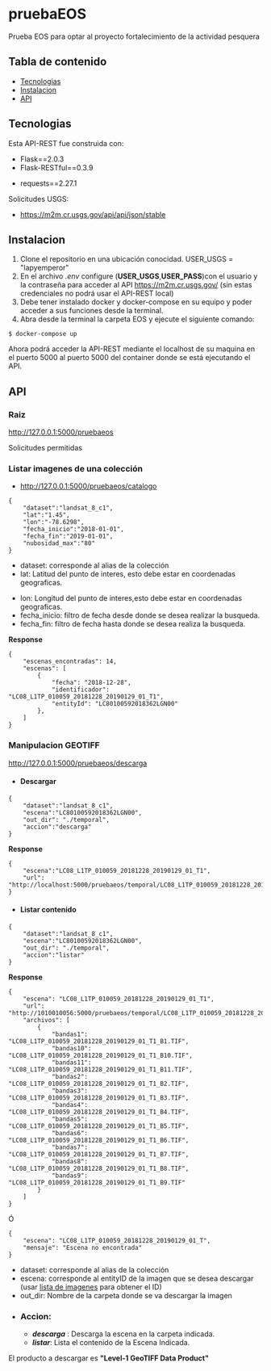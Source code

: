 # pruebaEOS

Prueba EOS para optar al proyecto fortalecimiento de la actividad pesquera

## Tabla de contenido

- [Tecnologias](#tecnologias)
- [Instalacion](#instalacion)
- [API](#api)

## Tecnologias

Esta API-REST fue construida con:

- Flask==2.0.3
- Flask-RESTful==0.3.9

* requests==2.27.1

Solicitudes USGS:

- https://m2m.cr.usgs.gov/api/api/json/stable

## Instalacion

1. Clone el repositorio en una ubicación conocidad.
   USER_USGS = "lapyemperor"
2. En el archivo _.env_ configure (**USER_USGS**,**USER_PASS**)con el usuario y la contraseña para acceder al API https://m2m.cr.usgs.gov/ (sin estas credenciales no podrá usar el API-REST local)
3. Debe tener instalado docker y docker-compose en su equipo y poder acceder a sus funciones desde la terminal.
4. Abra desde la terminal la carpeta EOS y ejecute el siguiente comando:

```
$ docker-compose up
```

Ahora podrá acceder la API-REST mediante el localhost de su maquina en el puerto 5000 al puerto 5000 del container donde se está ejecutando el API.

## API

### Raiz

http://127.0.0.1:5000/pruebaeos

Solicitudes permitidas

### Listar imagenes de una colección

- http://127.0.0.1:5000/pruebaeos/catalogo

```
{
    "dataset":"landsat_8_c1",
    "lat":"1.45",
    "lon":"-78.6298",
    "fecha_inicio":"2018-01-01",
    "fecha_fin":"2019-01-01",
    "nubosidad_max":"80"
}
```

- dataset: corresponde al alias de la colección
- lat: Latitud del punto de interes, esto debe estar en coordenadas geograficas.

* lon: Longitud del punto de interes,esto debe estar en coordenadas geograficas.
* fecha_inicio: filtro de fecha desde donde se desea realizar la busqueda.
* fecha_fin: filtro de fecha hasta donde se desea realiza la busqueda.

**Response**

```
{
    "escenas_encontradas": 14,
    "escenas": [
        {
            "fecha": "2018-12-28",
            "identificador": "LC08_L1TP_010059_20181228_20190129_01_T1",
            "entityId": "LC80100592018362LGN00"
        },
    ]
}
```

### Manipulacion GEOTIFF

http://127.0.0.1:5000/pruebaeos/descarga

- #### Descargar

```
{
    "dataset":"landsat_8_c1",
    "escena":"LC80100592018362LGN00",
    "out_dir": "./temporal",
    "accion":"descarga"
}
```

**Response**

```
{
    "escena":"LC08_L1TP_010059_20181228_20190129_01_T1",
    "url": "http://localhost:5000/pruebaeos/temporal/LC08_L1TP_010059_20181228_20190129_01_T1"
}

```

- #### Listar contenido

```
{
    "dataset":"landsat_8_c1",
    "escena":"LC80100592018362LGN00",
    "out_dir": "./temporal",
    "accion":"listar"
}
```

**Response**

```
{
    "escena": "LC08_L1TP_010059_20181228_20190129_01_T1",
    "url": "http://1010010056:5000/pruebaeos/temporal/LC08_L1TP_010059_20181228_20190129_01_T1",
    "archivos": [
        {
            "bandas1": "LC08_L1TP_010059_20181228_20190129_01_T1_B1.TIF",
            "bandas10": "LC08_L1TP_010059_20181228_20190129_01_T1_B10.TIF",
            "bandas11": "LC08_L1TP_010059_20181228_20190129_01_T1_B11.TIF",
            "bandas2": "LC08_L1TP_010059_20181228_20190129_01_T1_B2.TIF",
            "bandas3": "LC08_L1TP_010059_20181228_20190129_01_T1_B3.TIF",
            "bandas4": "LC08_L1TP_010059_20181228_20190129_01_T1_B4.TIF",
            "bandas5": "LC08_L1TP_010059_20181228_20190129_01_T1_B5.TIF",
            "bandas6": "LC08_L1TP_010059_20181228_20190129_01_T1_B6.TIF",
            "bandas7": "LC08_L1TP_010059_20181228_20190129_01_T1_B7.TIF",
            "bandas8": "LC08_L1TP_010059_20181228_20190129_01_T1_B8.TIF",
            "bandas9": "LC08_L1TP_010059_20181228_20190129_01_T1_B9.TIF"
        }
    ]
}
```

Ó

```
{
    "escena": "LC08_L1TP_010059_20181228_20190129_01_T",
    "mensaje": "Escena no encontrada"
}
```

- dataset: corresponde al alias de la colección
- escena: corresponde al entityID de la imagen que se desea descargar (usar [lista de imagenes](#listar-imagenes-de-una-colecci%C3%B3n) para obtener el ID)
- out_dir: Nombre de la carpeta donde se va descargar la imagen
- ### Accion:
  - **_descarga_** : Descarga la escena en la carpeta indicada.
  * **_listar_**: Lista el contenido de la Escena Indicada.

El producto a descargar es **"Level-1 GeoTIFF Data Product"**
